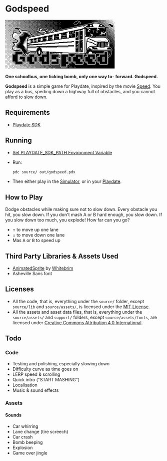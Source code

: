 
# Godspeed

![A schoolbus on fire, flying towards the screen](source/assets/images/meta/card.png "Godspeed")

**One schoolbus, one ticking bomb, only one way to- forward. Godspeed.**

**Godspeed** is a simple game for Playdate, inspired by the movie [Speed](https://www.imdb.com/title/tt0111257/?ref_=fn_al_tt_1). You play as a bus, speding down a highway full of obstacles, and you cannot afford to slow down.

## Requirements

* [Playdate SDK](https://play.date/dev/)
  
## Running

* [Set PLAYDATE_SDK_PATH Environment Variable](https://sdk.play.date/2.0.1/Inside%20Playdate.html#_set_playdate_sdk_path_environment_variable)
* Run:

  ```bash
  pdc source/ out/godspeed.pdx
  ```

* Then either play in the [Simulator](https://sdk.play.date/2.0.1/Inside%20Playdate.html#_running_your_game), or in your [Playdate](https://sdk.play.date/2.0.1/Inside%20Playdate.html#_running_your_game_on_playdate_hardware).

## How to Play

Dodge obstacles while making sure not to slow down. Every obstacle you hit, you slow down. If you don't mash A or B hard enough, you slow down. If you slow down too much, you explode! How far can you go?

* <kbd>↑</kbd> to move up one lane
* <kbd>↓</kbd> to move down one lane
* Mas <kbd>A</kbd> or <kbd>B</kbd> to speed up

## Third Party Libraries & Assets Used

* [AnimatedSprite](https://github.com/Whitebrim/AnimatedSprite) by [Whitebrim](https://github.com/Whitebrim)
* Asheville Sans font

## Licenses

* All the code, that is, everything under the `source/` folder, except `source/lib` and `source/assets/`, is licensed under the [MIT License](LICENSE).
* All the assets and asset data files, that is, everything under the `source/assets/` and `support/` folders, except `source/assets/fonts`, are licensed under [Creative Commons Attribution 4.0 International](https://creativecommons.org/licenses/by/4.0/).

## Todo

### Code

* Testing and polishing, especially slowing down
* Difficulty curve as time goes on
* LERP speed & scrolling
* Quick intro ("START MASHING")
* Localisation
* Music & sound effects

### Assets

#### Sounds

* Car whirring
* Lane change (tire screech)
* Car crash
* Bomb beeping
* Explosion
* Game over jingle